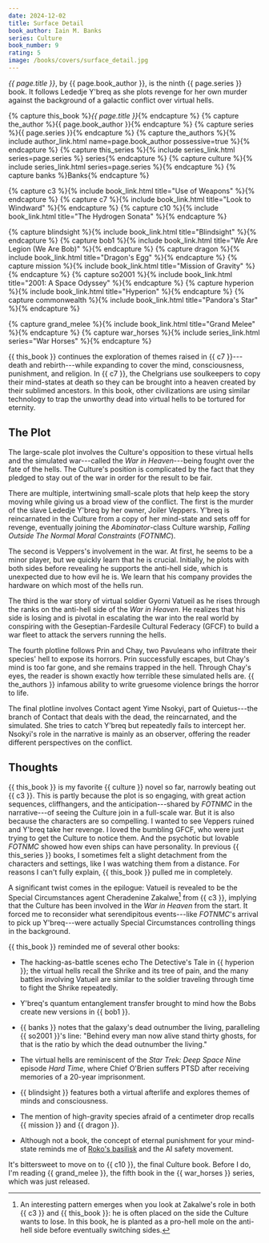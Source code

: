 ```yaml
---
date: 2024-12-02
title: Surface Detail
book_author: Iain M. Banks
series: Culture
book_number: 9
rating: 5
image: /books/covers/surface_detail.jpg
---
```


<cite class="book-title">{{ page.title }}</cite>, by <span
class="author-name">{{ page.book_author }}</span>, is the ninth <span
class="book-series">{{ page.series }}</span> book. It follows Lededje Y'breq
as she plots revenge for her own murder against the background of a galactic
conflict over virtual hells.

{% capture this_book %}<cite class="book-title">{{ page.title }}</cite>{% endcapture %}
{% capture the_author %}<span class="author-name">{{ page.book_author }}</span>{% endcapture %}
{% capture series %}<span class="book-series">{{ page.series }}</span>{% endcapture %}
{% capture the_authors %}{% include author_link.html name=page.book_author possessive=true %}{% endcapture %}
{% capture this_series %}{% include series_link.html series=page.series %} series{% endcapture %}
{% capture culture %}{% include series_link.html series=page.series %}{% endcapture %}
{% capture banks %}<span class="author-name">Banks</span>{% endcapture %}

{% capture c3 %}{% include book_link.html title="Use of Weapons" %}{% endcapture %}
{% capture c7 %}{% include book_link.html title="Look to Windward" %}{% endcapture %}
{% capture c10 %}{% include book_link.html title="The Hydrogen Sonata" %}{% endcapture %}

{% capture blindsight %}{% include book_link.html title="Blindsight" %}{% endcapture %}
{% capture bob1 %}{% include book_link.html title="We Are Legion (We Are Bob)" %}{% endcapture %}
{% capture dragon %}{% include book_link.html title="Dragon's Egg" %}{% endcapture %}
{% capture mission %}{% include book_link.html title="Mission of Gravity" %}{% endcapture %}
{% capture so2001 %}{% include book_link.html title="2001: A Space Odyssey" %}{% endcapture %}
{% capture hyperion %}{% include book_link.html title="Hyperion" %}{% endcapture %}
{% capture commonwealth %}{% include book_link.html title="Pandora's Star" %}{% endcapture %}

{% capture grand_melee %}{% include book_link.html title="Grand Melee" %}{% endcapture %}
{% capture war_horses %}{% include series_link.html series="War Horses" %}{% endcapture %}

{{ this_book }} continues the exploration of themes raised in {{ c7 }}---death
and rebirth---while expanding to cover the mind, consciousness, punishment,
and religion. In {{ c7 }}, the Chelgrians use soulkeepers to copy their
mind-states at death so they can be brought into a heaven created by their
sublimed ancestors. In this book, other civilizations are using similar
technology to trap the unworthy dead into virtual hells to be tortured for
eternity.

## The Plot

The large-scale plot involves the Culture's opposition to these virtual hells
and the simulated war---called the _War in Heaven_---being fought over the
fate of the hells. The Culture's position is complicated by the fact that they
pledged to stay out of the war in order for the result to be fair.

There are multiple, intertwining small-scale plots that help keep the story
moving while giving us a broad view of the conflict. The first is the murder
of the slave Lededje Y'breq by her owner, Joiler Veppers. Y'breq is
reincarnated in the Culture from a copy of her mind-state and sets off for
revenge, eventually joining the _Abominator_-class Culture warship, _Falling
Outside The Normal Moral Constraints_ (_FOTNMC_).

The second is Veppers's involvement in the war. At first, he seems to be a
minor player, but we quickly learn that he is crucial. Initially, he plots
with both sides before revealing he supports the anti-hell side, which is
unexpected due to how evil he is. We learn that his company provides the
hardware on which most of the hells run.

The third is the war story of virtual soldier Gyorni Vatueil as he rises
through the ranks on the anti-hell side of the _War in Heaven_. He realizes
that his side is losing and is pivotal in escalating the war into the real
world by conspiring with the Geseptian-Fardesile Cultural Federacy (GFCF) to
build a war fleet to attack the servers running the hells.

The fourth plotline follows Prin and Chay, two Pavuleans who infiltrate their
species' hell to expose its horrors. Prin successfully escapes, but Chay's
mind is too far gone, and she remains trapped in the hell. Through Chay's
eyes, the reader is shown exactly how terrible these simulated hells are. {{
the_authors }} infamous ability to write gruesome violence brings the horror
to life.

The final plotline involves Contact agent Yime Nsokyi, part of Quietus---the
branch of Contact that deals with the dead, the reincarnated, and the
simulated. She tries to catch Y'breq but repeatedly fails to intercept her.
Nsokyi's role in the narrative is mainly as an observer, offering the reader
different perspectives on the conflict.

## Thoughts

{{ this_book }} is my favorite {{ culture }} novel so far, narrowly beating
out {{ c3 }}. This is partly because the plot is so engaging, with great
action sequences, cliffhangers, and the anticipation---shared by _FOTNMC_ in
the narrative---of seeing the Culture join in a full-scale war. But it is also
because the characters are so compelling. I wanted to see Veppers ruined and
Y'breq take her revenge. I loved the bumbling GFCF, who were just trying to
get the Culture to notice them. And the psychotic but lovable _FOTNMC_ showed
how even ships can have personality. In previous {{ this_series }} books, I
sometimes felt a slight detachment from the characters and settings, like I
was watching them from a distance. For reasons I can't fully explain, {{
this_book }} pulled me in completely.

A significant twist comes in the epilogue: Vatueil is revealed to be the
Special Circumstances agent Cheradenine Zakalwe[^loser] from {{ c3 }},
implying that the Culture has been involved in the _War in Heaven_ from the
start. It forced me to reconsider what serendipitous events---like _FOTNMC_'s
arrival to pick up Y'breq---were actually Special Circumstances controlling
things in the background.

[^loser]: 
    An interesting pattern emerges when you look at Zakalwe's role in both {{
    c3 }} and {{ this_book }}: he is often placed on the side the Culture
    wants to lose. In this book, he is planted as a pro-hell mole on the
    anti-hell side before eventually switching sides.

{{ this_book }} reminded me of several other books:

- The hacking-as-battle scenes echo The Detective's Tale in {{ hyperion }};
  the virtual hells recall the Shrike and its tree of pain, and the many
  battles involving Vatueil are similar to the soldier traveling through time
  to fight the Shrike repeatedly.

- Y'breq's quantum entanglement transfer brought to mind how the Bobs create
  new versions in {{ bob1 }}.

- {{ banks }} notes that the galaxy's dead outnumber the living, paralleling
  {{ so2001 }}'s line: "Behind every man now alive stand thirty ghosts, for
  that is the ratio by which the dead outnumber the living."

- The virtual hells are reminiscent of the _Star Trek: Deep Space Nine_
  episode <cite class="tv-show-title">Hard Time</cite>, where Chief O'Brien
  suffers PTSD after receiving memories of a 20-year imprisonment.

- {{ blindsight }} features both a virtual afterlife and explores themes of
  minds and consciousness.

- The mention of high-gravity species afraid of a centimeter drop recalls {{
  mission }} and {{ dragon }}.

- Although not a book, the concept of eternal punishment for your mind-state
  reminds me of [Roko's basilisk][roko] and the AI safety movement.

[roko]: https://en.wikipedia.org/wiki/Roko%27s_basilisk

It's bittersweet to move on to {{ c10 }}, the final Culture book. Before I do,
I'm reading {{ grand_melee }}, the fifth book in the {{ war_horses }} series,
which was just released.
